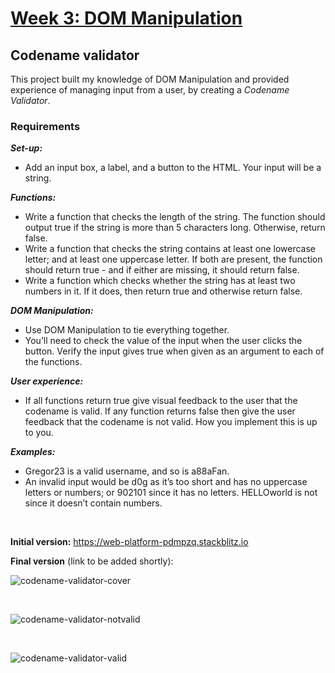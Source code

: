 # [Week 3: DOM Manipulation](https://learn.foundersandcoders.com/course/application/dom/)
## Codename validator

This project built my knowledge of DOM Manipulation and provided experience of managing input from a user, by creating a _Codename Validator_.

### Requirements

**_Set-up:_**
* Add an input box, a label, and a button to the HTML. Your input will be a string.

**_Functions:_** 
* Write a function that checks the length of the string. The function should output true if the string is more than 5 characters long. Otherwise, return false.
* Write a function that checks the string contains at least one lowercase letter; and at least one uppercase letter. If both are present, the function should return true - and if either are missing, it should return false.
* Write a function which checks whether the string has at least two numbers in it. If it does, then return true and otherwise return false.

**_DOM Manipulation:_** 
* Use DOM Manipulation to tie everything together.
* You’ll need to check the value of the input when the user clicks the button. Verify the input gives true when given as an argument to each of the functions.

**_User experience:_**
* If all functions return true give visual feedback to the user that the codename is valid. If any function returns false then give the user feedback that the codename is not valid. How you implement this is up to you.

**_Examples:_**
* Gregor23 is a valid username, and so is a88aFan.
* An invalid input would be d0g as it’s too short and has no uppercase letters or numbers; or 902101 since it has no letters. HELLOworld is not since it doesn’t contain numbers.

<br>

**Initial version:** https://web-platform-pdmpzq.stackblitz.io

**Final version** (link to be added shortly):

![codename-validator-cover](https://user-images.githubusercontent.com/63753021/146103793-aab38041-dd18-4d23-bccf-cc67c1bba807.jpg)

<br>

![codename-validator-notvalid](https://user-images.githubusercontent.com/63753021/146103812-4ace463c-5795-4fb6-9b1f-2ac9c5147beb.jpg)

<br>

![codename-validator-valid](https://user-images.githubusercontent.com/63753021/146103830-bdb0ead2-a856-4993-a434-89f3818df309.jpg)
